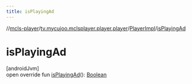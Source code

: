 ```yaml
---
title: isPlayingAd
---
```

//[mcls-player](../../../index.html)/[tv.mycujoo.mclsplayer.player.player](../index.html)/[PlayerImpl](index.html)/[isPlayingAd](is-playing-ad.html)



# isPlayingAd



[androidJvm]\
open override fun [isPlayingAd](is-playing-ad.html)(): [Boolean](https://kotlinlang.org/api/latest/jvm/stdlib/kotlin/-boolean/index.html)




